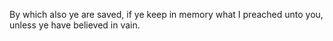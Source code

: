 By which also ye are saved, if ye keep in memory what I preached unto you, unless ye have believed in vain.
